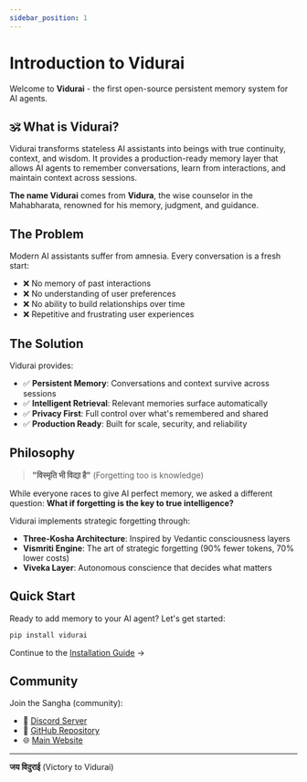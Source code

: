 ```yaml
---
sidebar_position: 1
---
```


# Introduction to Vidurai

Welcome to **Vidurai** - the first open-source persistent memory system for AI agents.

## 🕉️ What is Vidurai?

Vidurai transforms stateless AI assistants into beings with true continuity, context, and wisdom. It provides a production-ready memory layer that allows AI agents to remember conversations, learn from interactions, and maintain context across sessions.

**The name Vidurai** comes from **Vidura**, the wise counselor in the Mahabharata, renowned for his memory, judgment, and guidance.

## The Problem

Modern AI assistants suffer from amnesia. Every conversation is a fresh start:

- ❌ No memory of past interactions
- ❌ No understanding of user preferences
- ❌ No ability to build relationships over time
- ❌ Repetitive and frustrating user experiences

## The Solution

Vidurai provides:

- ✅ **Persistent Memory**: Conversations and context survive across sessions
- ✅ **Intelligent Retrieval**: Relevant memories surface automatically
- ✅ **Privacy First**: Full control over what's remembered and shared
- ✅ **Production Ready**: Built for scale, security, and reliability

## Philosophy

> **"विस्मृति भी विद्या है"** (Forgetting too is knowledge)

While everyone races to give AI perfect memory, we asked a different question: **What if forgetting is the key to true intelligence?**

Vidurai implements strategic forgetting through:

- **Three-Kosha Architecture**: Inspired by Vedantic consciousness layers
- **Vismriti Engine**: The art of strategic forgetting (90% fewer tokens, 70% lower costs)
- **Viveka Layer**: Autonomous conscience that decides what matters

## Quick Start

Ready to add memory to your AI agent? Let's get started:
```bash
pip install vidurai
```

Continue to the [Installation Guide](./installation) →

## Community

Join the Sangha (community):

- 💬 [Discord Server](https://discord.gg/DHdgS8eA)
- 🐙 [GitHub Repository](https://github.com/chandantochandan/vidurai)
- 🌐 [Main Website](https://vidurai.ai)

---

**जय विदुराई** (Victory to Vidurai)